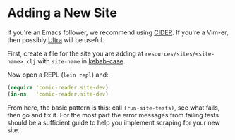 # Adding a New Site

If you're an Emacs follower, we recommend using [CIDER].  If you're a
Vim-er, then possibly [Ultra] will be useful.

[CIDER]: https://github.com/clojure-emacs/cider
[Ultra]: https://github.com/venantius/ultra

First, create a file for the site you are adding at
`resources/sites/<site-name>.clj` with `site-name` in [kebab-case].

[kebab-case]: http://c2.com/cgi/wiki?KebabCase

Now open a REPL (`lein repl`) and:

``` clojure
(require 'comic-reader.site-dev)
(in-ns   'comic-reader.site-dev)
```

From here, the basic pattern is this: call `(run-site-tests)`, see
what fails, then go and fix it. For the most part the error messages
from failing tests should be a sufficient guide to help you implement
scraping for your new site.
